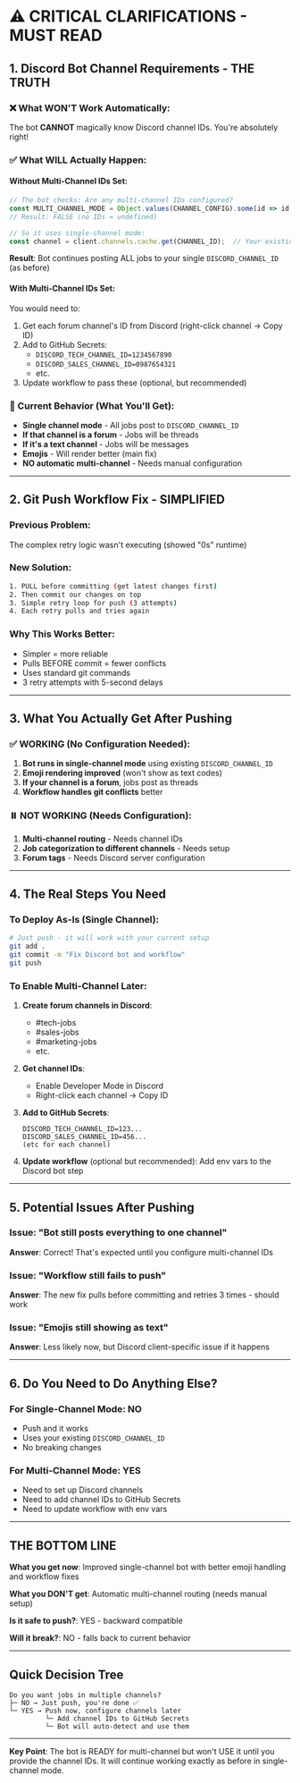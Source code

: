 # ⚠️ CRITICAL CLARIFICATIONS - MUST READ

## 1. Discord Bot Channel Requirements - THE TRUTH

### ❌ What WON'T Work Automatically:
The bot **CANNOT** magically know Discord channel IDs. You're absolutely right!

### ✅ What WILL Actually Happen:

#### Without Multi-Channel IDs Set:
```javascript
// The bot checks: Are any multi-channel IDs configured?
const MULTI_CHANNEL_MODE = Object.values(CHANNEL_CONFIG).some(id => id !== undefined);
// Result: FALSE (no IDs = undefined)

// So it uses single-channel mode:
const channel = client.channels.cache.get(CHANNEL_ID);  // Your existing channel
```

**Result**: Bot continues posting ALL jobs to your single `DISCORD_CHANNEL_ID` (as before)

#### With Multi-Channel IDs Set:
You would need to:
1. Get each forum channel's ID from Discord (right-click channel → Copy ID)
2. Add to GitHub Secrets:
   - `DISCORD_TECH_CHANNEL_ID=1234567890`
   - `DISCORD_SALES_CHANNEL_ID=0987654321`
   - etc.
3. Update workflow to pass these (optional, but recommended)

### 📌 Current Behavior (What You'll Get):
- **Single channel mode** - All jobs post to `DISCORD_CHANNEL_ID`
- **If that channel is a forum** - Jobs will be threads
- **If it's a text channel** - Jobs will be messages
- **Emojis** - Will render better (main fix)
- **NO automatic multi-channel** - Needs manual configuration

---

## 2. Git Push Workflow Fix - SIMPLIFIED

### Previous Problem:
The complex retry logic wasn't executing (showed "0s" runtime)

### New Solution:
```bash
1. PULL before committing (get latest changes first)
2. Then commit our changes on top
3. Simple retry loop for push (3 attempts)
4. Each retry pulls and tries again
```

### Why This Works Better:
- Simpler = more reliable
- Pulls BEFORE commit = fewer conflicts
- Uses standard git commands
- 3 retry attempts with 5-second delays

---

## 3. What You Actually Get After Pushing

### ✅ WORKING (No Configuration Needed):
1. **Bot runs in single-channel mode** using existing `DISCORD_CHANNEL_ID`
2. **Emoji rendering improved** (won't show as text codes)
3. **If your channel is a forum**, jobs post as threads
4. **Workflow handles git conflicts** better

### ⏸️ NOT WORKING (Needs Configuration):
1. **Multi-channel routing** - Needs channel IDs
2. **Job categorization to different channels** - Needs setup
3. **Forum tags** - Needs Discord server configuration

---

## 4. The Real Steps You Need

### To Deploy As-Is (Single Channel):
```bash
# Just push - it will work with your current setup
git add .
git commit -m "Fix Discord bot and workflow"
git push
```

### To Enable Multi-Channel Later:
1. **Create forum channels in Discord**:
   - #tech-jobs
   - #sales-jobs
   - #marketing-jobs
   - etc.

2. **Get channel IDs**:
   - Enable Developer Mode in Discord
   - Right-click each channel → Copy ID

3. **Add to GitHub Secrets**:
   ```
   DISCORD_TECH_CHANNEL_ID=123...
   DISCORD_SALES_CHANNEL_ID=456...
   (etc for each channel)
   ```

4. **Update workflow** (optional but recommended):
   Add env vars to the Discord bot step

---

## 5. Potential Issues After Pushing

### Issue: "Bot still posts everything to one channel"
**Answer**: Correct! That's expected until you configure multi-channel IDs

### Issue: "Workflow still fails to push"
**Answer**: The new fix pulls before committing and retries 3 times - should work

### Issue: "Emojis still showing as text"
**Answer**: Less likely now, but Discord client-specific issue if it happens

---

## 6. Do You Need to Do Anything Else?

### For Single-Channel Mode: NO
- Push and it works
- Uses your existing `DISCORD_CHANNEL_ID`
- No breaking changes

### For Multi-Channel Mode: YES
- Need to set up Discord channels
- Need to add channel IDs to GitHub Secrets
- Need to update workflow with env vars

---

## THE BOTTOM LINE

**What you get now**: Improved single-channel bot with better emoji handling and workflow fixes

**What you DON'T get**: Automatic multi-channel routing (needs manual setup)

**Is it safe to push?**: YES - backward compatible

**Will it break?**: NO - falls back to current behavior

---

## Quick Decision Tree

```
Do you want jobs in multiple channels?
├─ NO → Just push, you're done ✅
└─ YES → Push now, configure channels later
         └─ Add channel IDs to GitHub Secrets
         └─ Bot will auto-detect and use them
```

---

**Key Point**: The bot is READY for multi-channel but won't USE it until you provide the channel IDs. It will continue working exactly as before in single-channel mode.